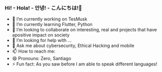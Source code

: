 ### Hi! - Hola! - 안녕! - こんにちは!👋

- 🔭 I’m currently working on TesMusk
- 🌱 I’m currently learning Flutter, Python 
- 👯 I’m looking to collaborate on interesting, real and projects that have apositive impact on society
- 🤔 I’m looking for help with ...
- 💬 Ask me about cybersecurity, Ethical Hacking and mobile 
- 📫 How to reach me: 
- 😄 Pronouns: Zero, Santiago
- ⚡ Fun fact: As you saw before I am able to speak different languages!

